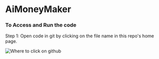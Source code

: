 # AiMoneyMaker

### To Access and Run the code

Step 1: Open code in git by clicking on the file name in this repo's home page.

![Where to click on github]("SS1-how-to-view-code.png")
